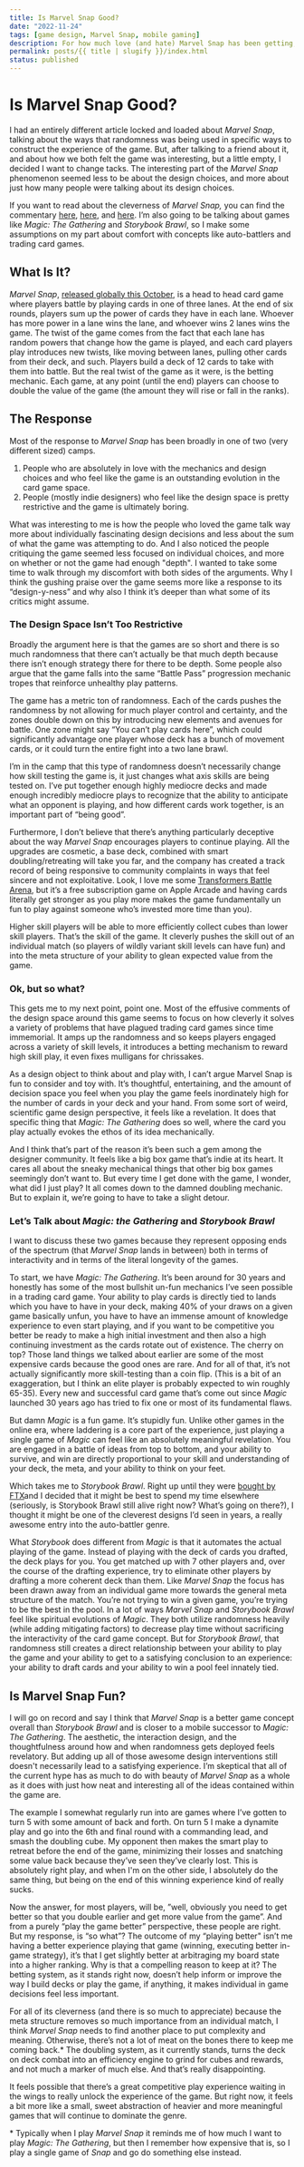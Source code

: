 ```yaml
---
title: Is Marvel Snap Good?
date: "2022-11-24"
tags: [game design, Marvel Snap, mobile gaming]
description: For how much love (and hate) Marvel Snap has been getting, it's hard to tell just how good a game it actually is.
permalink: posts/{{ title | slugify }}/index.html
status: published
---
```


# Is Marvel Snap Good?

I had an entirely different article locked and loaded about _Marvel Snap_, talking about the ways that randomness was being used in specific ways to construct the experience of the game. But, after talking to a friend about it, and about how we both felt the game was interesting, but a little empty, I decided I want to change tacks. The interesting part of the _Marvel Snap_ phenomenon seemed less to be about the design choices, and more about just how many people were talking about its design choices.

If you want to read about the cleverness of _Marvel Snap,_ you can find the commentary [here](http://click.revue.email/ss/c/OvZMTmFNG_ogo9mVNMFA313_KFs4moEO0cRfD-n5wwyyp8Mt1SK09UETAz3wMECzV-3LgxXDqvdcudhgs3GtBltRTgeSG1LiQdt-J2kTpXILM4uYy6unSCjA8U6ibZnPZecFBnZIrnNEPesSnaGqGgoY-N4lFaGQVn2xGgK10SbCJpLJi0MBDaMQuxPH4-GhvrHIpHXiAHNUDI58Pmw3qSrgWG5C_AMpK6WUad9ieS4/3re/noRJ_lWZRka-MRZM6w7uCA/h6/BfJBIbsJwQIbuALiiYVoAJKl2GbFeGSkfs7rjPvF1hw), [here](https://www.getrevue.co/profile/gengelstein/issues/gametek-19-design-lessons-of-marvel-snap-1228832?utm_campaign=Issue&utm_content=view_in_browser&utm_medium=email&utm_source=GameTek+-+The+Math+and+Science+of+Gaming), and [here](https://www.polygon.com/23440869/marvel-snap-tutorial-card-game). I’m also going to be talking about games like _Magic: The Gathering_ and _Storybook Brawl_, so I make some assumptions on my part about comfort with concepts like auto-battlers and trading card games.

## What Is It?

_Marvel Snap_, [released globally this October](https://www.marvelsnap.com/howtoplay), is a head to head card game where players battle by playing cards in one of three lanes. At the end of six rounds, players sum up the power of cards they have in each lane. Whoever has more power in a lane wins the lane, and whoever wins 2 lanes wins the game. The twist of the game comes from the fact that each lane has random powers that change how the game is played, and each card players play introduces new twists, like moving between lanes, pulling other cards from their deck, and such. Players build a deck of 12 cards to take with them into battle. But the real twist of the game as it were, is the betting mechanic. Each game, at any point (until the end) players can choose to double the value of the game (the amount they will rise or fall in the ranks).

## The Response

Most of the response to _Marvel Snap_ has been broadly in one of two (very different sized) camps.

1. People who are absolutely in love with the mechanics and design choices and who feel like the game is an outstanding evolution in the card game space.
2. People (mostly indie designers) who feel like the design space is pretty restrictive and the game is ultimately boring.

What was interesting to me is how the people who loved the game talk way more about individually fascinating design decisions and less about the sum of what the game was attempting to do. And I also noticed the people critiquing the game seemed less focused on individual choices, and more on whether or not the game had enough "depth". I wanted to take some time to walk through my discomfort with both sides of the arguments. Why I think the gushing praise over the game seems more like a response to its “design-y-ness” and why also I think it’s deeper than what some of its critics might assume.

### The Design Space Isn’t Too Restrictive

Broadly the argument here is that the games are so short and there is so much randomness that there can’t actually be that much depth because there isn’t enough strategy there for there to be depth. Some people also argue that the game falls into the same “Battle Pass” progression mechanic tropes that reinforce unhealthy play patterns.

The game has a metric ton of randomness. Each of the cards pushes the randomness by not allowing for much player control and certainty, and the zones double down on this by introducing new elements and avenues for battle. One zone might say “You can’t play cards here”, which could significantly advantage one player whose deck has a bunch of movement cards, or it could turn the entire fight into a two lane brawl.

I’m in the camp that this type of randomness doesn’t necessarily change how skill testing the game is, it just changes what axis skills are being tested on. I’ve put together enough highly mediocre decks and made enough incredibly mediocre plays to recognize that the ability to anticipate what an opponent is playing, and how different cards work together, is an important part of “being good”.

Furthermore, I don’t believe that there’s anything particularly deceptive about the way _Marvel Snap_ encourages players to continue playing. All the upgrades are cosmetic, a base deck, combined with smart doubling/retreating will take you far, and the company has created a track record of being responsive to community complaints in ways that feel sincere and not exploitative. Look, I love me some [Transformers Battle Arena](https://journeytothecore.substack.com/p/you-should-play-transformers-tactical), but it’s a free subscription game on Apple Arcade and having cards literally get stronger as you play more makes the game fundamentally un fun to play against someone who’s invested more time than you).

Higher skill players will be able to more efficiently collect cubes than lower skill players. That’s the skill of the game. It cleverly pushes the skill out of an individual match (so players of wildly variant skill levels can have fun) and into the meta structure of your ability to glean expected value from the game.

### Ok, but so what?

This gets me to my next point, point one. Most of the effusive comments of the design space around this game seems to focus on how cleverly it solves a variety of problems that have plagued trading card games since time immemorial. It amps up the randomness and so keeps players engaged across a variety of skill levels, it introduces a betting mechanism to reward high skill play, it even fixes mulligans for chrissakes.

As a design object to think about and play with, I can’t argue Marvel Snap is fun to consider and toy with. It’s thoughtful, entertaining, and the amount of decision space you feel when you play the game feels inordinately high for the number of cards in your deck and your hand. From some sort of weird, scientific game design perspective, it feels like a revelation. It does that specific thing that _Magic: The Gathering_ does so well, where the card you play actually evokes the ethos of its idea mechanically.

And I think that’s part of the reason it’s been such a gem among the designer community. It feels like a big box game that’s indie at its heart. It cares all about the sneaky mechanical things that other big box games seemingly don’t want to. But every time I get done with the game, I wonder, what did I just play? It all comes down to the damned doubling mechanic. But to explain it, we’re going to have to take a slight detour.

### Let’s Talk about _Magic: the Gathering_ and _Storybook Brawl_

I want to discuss these two games because they represent opposing ends of the spectrum (that _Marvel Snap_ lands in between) both in terms of interactivity and in terms of the literal longevity of the games.

To start, we have _Magic: The Gathering_. It’s been around for 30 years and honestly has some of the most bullshit un-fun mechanics I’ve seen possible in a trading card game. Your ability to play cards is directly tied to lands which you have to have in your deck, making 40% of your draws on a given game basically unfun, you have to have an immense amount of knowledge experience to even start playing, and if you want to be competitive you better be ready to make a high initial investment and then also a high continuing investment as the cards rotate out of existence. The cherry on top? Those land things we talked about earlier are some of the most expensive cards because the good ones are rare. And for all of that, it’s not actually significantly more skill-testing than a coin flip. (This is a bit of an exaggeration, but I think an elite player is probably expected to win roughly 65-35). Every new and successful card game that’s come out since _Magic_ launched 30 years ago has tried to fix one or most of its fundamental flaws.

But damn _Magic_ is a fun game. It’s stupidly fun. Unlike other games in the online era, where laddering is a core part of the experience, just playing a single game of _Magic_ can feel like an absolutely meaningful revelation. You are engaged in a battle of ideas from top to bottom, and your ability to survive, and win are directly proportional to your skill and understanding of your deck, the meta, and your ability to think on your feet.

Which takes me to _Storybook Brawl_. Right up until they were [bought by FTX](https://www.theverge.com/2022/11/23/23475998/amazon-ftx-show-sam-bankman-fried)and I decided that it might be best to spend my time elsewhere (seriously, is Storybook Brawl still alive right now? What’s going on there?), I thought it might be one of the cleverest designs I’d seen in years, a really awesome entry into the auto-battler genre.

What _Storybook_ does different from _Magic_ is that it automates the actual playing of the game. Instead of playing with the deck of cards you drafted, the deck plays for you. You get matched up with 7 other players and, over the course of the drafting experience, try to eliminate other players by drafting a more coherent deck than them. Like _Marvel Snap_ the focus has been drawn away from an individual game more towards the general meta structure of the match. You’re not trying to win a given game, you’re trying to be the best in the pool. In a lot of ways _Marvel Snap_ and _Storybook Brawl_ feel like spiritual evolutions of _Magic_. They both utilize randomness heavily (while adding mitigating factors) to decrease play time without sacrificing the interactivity of the card game concept. But for _Storybook Brawl_, that randomness still creates a direct relationship between your ability to play the game and your ability to get to a satisfying conclusion to an experience: your ability to draft cards and your ability to win a pool feel innately tied.

## Is Marvel Snap Fun?

I will go on record and say I think that _Marvel Snap_ is a better game concept overall than _Storybook Brawl_ and is closer to a mobile successor to _Magic: The Gathering_. The aesthetic, the interaction design, and the thoughtfulness around how and when randomness gets deployed feels revelatory. But adding up all of those awesome design interventions still doesn't necessarily lead to a satisfying experience. I’m skeptical that all of the current hype has as much to do with beauty of _Marvel Snap_ as a whole as it does with just how neat and interesting all of the ideas contained within the game are.

The example I somewhat regularly run into are games where I’ve gotten to turn 5 with some amount of back and forth. On turn 5 I make a dynamite play and go into the 6th and final round with a commanding lead, and smash the doubling cube. My opponent then makes the smart play to retreat before the end of the game, minimizing their losses and snatching some value back because they’ve seen they’ve clearly lost. This is absolutely right play, and when I'm on the other side, I absolutely do the same thing, but being on the end of this winning experience kind of really sucks.

Now the answer, for most players, will be, ”well, obviously you need to get better so that you double earlier and get more value from the game”. And from a purely “play the game better” perspective, these people are right. But my response, is “so what”? The outcome of my “playing better" isn’t me having a better experience playing that game (winning, executing better in-game strategy), it’s that I get slightly better at arbitraging my board state into a higher ranking. Why is that a compelling reason to keep at it? The betting system, as it stands right now, doesn’t help inform or improve the way I build decks or play the game, if anything, it makes individual in game decisions feel less important.

For all of its cleverness (and there is so much to appreciate) because the meta structure removes so much importance from an individual match, I think _Marvel Snap_ needs to find another place to put complexity and meaning. Otherwise, there’s not a lot of meat on the bones there to keep me coming back.\* The doubling system, as it currently stands, turns the deck on deck combat into an efficiency engine to grind for cubes and rewards, and not much a marker of much else. And that’s really disappointing.

It feels possible that there’s a great competitive play experience waiting in the wings to really unlock the experience of the game. But right now, it feels a bit more like a small, sweet abstraction of heavier and more meaningful games that will continue to dominate the genre.

\* Typically when I play _Marvel Snap_ it reminds me of how much I want to play _Magic: The Gathering_, but then I remember how expensive that is, so I play a single game of _Snap_ and go do something else instead.
